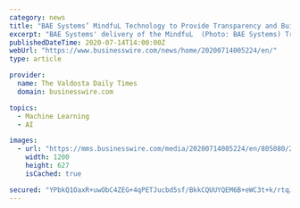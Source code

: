 ```yaml
---
category: news
title: "BAE Systems’ MindfuL Technology to Provide Transparency and Build User Trust in Machine Learning Systems"
excerpt: "BAE Systems' delivery of the MindfuL  (Photo: BAE Systems) Transitioning artificial intelligence-based systems from decision-making tools into true partners requires users to trust in their machine counterpart."
publishedDateTime: 2020-07-14T14:00:00Z
webUrl: "https://www.businesswire.com/news/home/20200714005224/en/"
type: article

provider:
  name: The Valdosta Daily Times
  domain: businesswire.com

topics:
  - Machine Learning
  - AI

images:
  - url: "https://mms.businesswire.com/media/20200714005224/en/805080/23/ES_-_BAE_Systems.jpg"
    width: 1200
    height: 627
    isCached: true

secured: "YPbkQ1OaxR+uwObC4ZEG+4qPETJucbd5sf/BkkCQUUYQEM6B+eWC3t+k/rtqJfnDz2TqvOrP2TeC2rxyrqrG5S0G9uD3oQ2ZJHwRgZfj8bky1QqGPGEiAgEJjFAay2QFGW/+GNcCnu9voEQI0E23Pwa3qE7KO8rOvSlFsh+DIpgdcc1UxhNGk+AyyAunDpQXDHepv7UgispfN/86DeV8lvGsl9yf7CTyGSSSEl4JMVMoPxo+0bTQSk7K08nlB98QT/gXBLS53l/sTsSWGC+16hZm4o7cO/vYyj5eOJMInlSEGE33VIAKJ2YfRh9APA1lmbhtca9+Nzqi1IQtvl162g==;Id/hBoQUmTsM6lf1ZCaqPg=="
---
```


